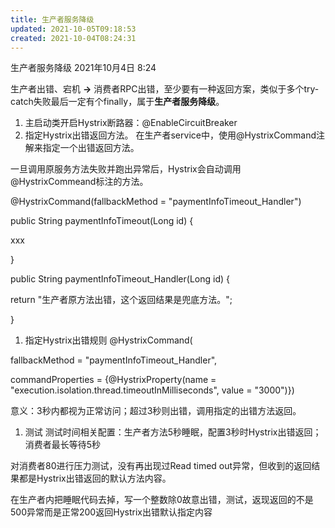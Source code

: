 ```yaml
---
title: 生产者服务降级
updated: 2021-10-05T09:18:53
created: 2021-10-04T08:24:31
---
```


生产者服务降级
2021年10月4日
8:24

生产者出错、宕机 **-\>** 消费者RPC出错，至少要有一种返回方案，类似于多个try-catch失败最后一定有个finally，属于**生产者服务降级**。
1.  主启动类开启Hystrix断路器：@EnableCircuitBreaker
2.  指定Hystrix出错返回方法。
在生产者service中，使用@HystrixCommand注解来指定一个出错返回方法。

一旦调用原服务方法失败并跑出异常后，Hystrix会自动调用@HystrixCommeand标注的方法。

@HystrixCommand(fallbackMethod = "paymentInfoTimeout_Handler")

public String paymentInfoTimeout(Long id) {

xxx

}

public String paymentInfoTimeout_Handler(Long id) {

return "生产者原方法出错，这个返回结果是兜底方法。";

}
1.  指定Hystrix出错规则
@HystrixCommand(

fallbackMethod = "paymentInfoTimeout_Handler",

commandProperties = {@HystrixProperty(name = "execution.isolation.thread.timeoutInMilliseconds", value = "3000")})

意义：3秒内都视为正常访问；超过3秒则出错，调用指定的出错方法返回。
1.  测试
测试时间相关配置：生产者方法5秒睡眠，配置3秒时Hystrix出错返回；消费者最长等待5秒

对消费者80进行压力测试，没有再出现过Read timed out异常，但收到的返回结果都是Hystrix出错返回的默认方法内容。

在生产者内把睡眠代码去掉，写一个整数除0故意出错，测试，返现返回的不是500异常而是正常200返回Hystrix出错默认指定内容

